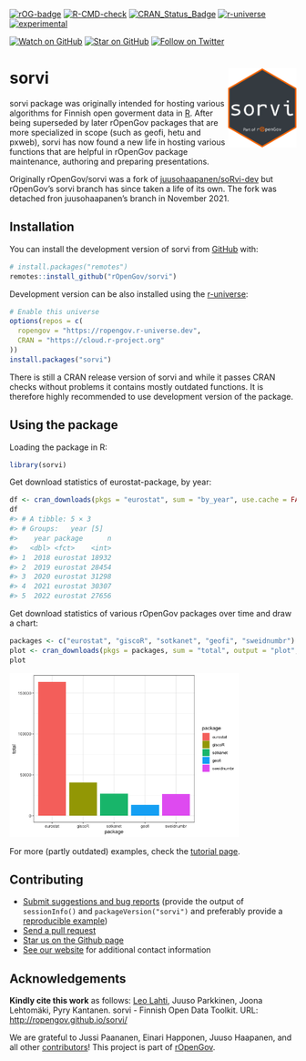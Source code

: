 
<!-- README.md is generated from README.Rmd. Please edit that file -->
<!-- badges: start -->

[![rOG-badge](https://ropengov.github.io/rogtemplate/reference/figures/ropengov-badge.svg)](https://ropengov.org/)
[![R-CMD-check](https://github.com/rOpenGov/sorvi/workflows/R-CMD-check/badge.svg)](https://github.com/rOpenGov/sorvi/actions)
[![CRAN_Status_Badge](https://www.r-pkg.org/badges/version/sorvi)](https://cran.r-project.org/package=sorvi)
[![r-universe](https://ropengov.r-universe.dev/badges/sorvi)](https://ropengov.r-universe.dev/)
[![experimental](http://badges.github.io/stability-badges/dist/experimental.svg)](https://github.com/badges/stability-badges)

[![Watch on
GitHub](https://img.shields.io/github/watchers/ropengov/sorvi.svg?style=social)](https://github.com/ropengov/sorvi/watchers)
[![Star on
GitHub](https://img.shields.io/github/stars/ropengov/sorvi.svg?style=social)](https://github.com/ropengov/sorvi/stargazers)
[![Follow on
Twitter](https://img.shields.io/twitter/follow/ropengov.svg?style=social)](https://twitter.com/rOpenGov)
<!-- badges: end -->

# sorvi<a href="https://ropengov.github.io/sorvi/"><img src="man/figures/logo.png" align="right" height="139" /></a>

sorvi package was originally intended for hosting various algorithms for
Finnish open goverment data in [R](https://www.r-project.org). After
being superseded by later rOpenGov packages that are more specialized in
scope (such as geofi, hetu and pxweb), sorvi has now found a new life in
hosting various functions that are helpful in rOpenGov package
maintenance, authoring and preparing presentations.

Originally rOpenGov/sorvi was a fork of
[juusohaapanen/soRvi-dev](https://github.com/juusohaapanen/soRvi-dev)
but rOpenGov’s sorvi branch has since taken a life of its own. The fork
was detached fron juusohaapanen’s branch in November 2021.

## Installation

You can install the development version of sorvi from
[GitHub](https://github.com/) with:

``` r
# install.packages("remotes")
remotes::install_github("rOpenGov/sorvi")
```

Development version can be also installed using the
[r-universe](https://ropengov.r-universe.dev):

``` r
# Enable this universe
options(repos = c(
  ropengov = "https://ropengov.r-universe.dev",
  CRAN = "https://cloud.r-project.org"
))
install.packages("sorvi")
```

There is still a CRAN release version of sorvi and while it passes CRAN
checks without problems it contains mostly outdated functions. It is
therefore highly recommended to use development version of the package.

## Using the package

Loading the package in R:

``` r
library(sorvi)
```

Get download statistics of eurostat-package, by year:

``` r
df <- cran_downloads(pkgs = "eurostat", sum = "by_year", use.cache = FALSE)
df
#> # A tibble: 5 × 3
#> # Groups:   year [5]
#>    year package      n
#>   <dbl> <fct>    <int>
#> 1  2018 eurostat 18932
#> 2  2019 eurostat 28454
#> 3  2020 eurostat 31298
#> 4  2021 eurostat 30307
#> 5  2022 eurostat 27656
```

Get download statistics of various rOpenGov packages over time and draw
a chart:

``` r
packages <- c("eurostat", "giscoR", "sotkanet", "geofi", "sweidnumbr")
plot <- cran_downloads(pkgs = packages, sum = "total", output = "plot", use.cache = FALSE)
plot
```

<img src="man/figures/README-example_visualize-1.png" width="80%" />

For more (partly outdated) examples, check the [tutorial
page](https://ropengov.github.io/sorvi/articles/sorvi_tutorial.html).

## Contributing

- [Submit suggestions and bug
  reports](https://github.com/ropengov/sorvi/issues) (provide the output
  of `sessionInfo()` and `packageVersion("sorvi")` and preferably
  provide a [reproducible
  example](http://adv-r.had.co.nz/Reproducibility.html))
- [Send a pull request](https://github.com/ropengov/sorvi/)
- [Star us on the Github page](https://github.com/ropengov/sorvi/)
- [See our website](https://ropengov.org/community/) for additional
  contact information

## Acknowledgements

**Kindly cite this work** as follows: [Leo
Lahti](https://github.com/antagomir/), Juuso Parkkinen, Joona Lehtomäki,
Pyry Kantanen. sorvi - Finnish Open Data Toolkit. URL:
<http://ropengov.github.io/sorvi/>

We are grateful to Jussi Paananen, Einari Happonen, Juuso Haapanen, and
all other
[contributors](https://github.com/rOpenGov/sorvi/graphs/contributors)!
This project is part of [rOpenGov](https://ropengov.org).

